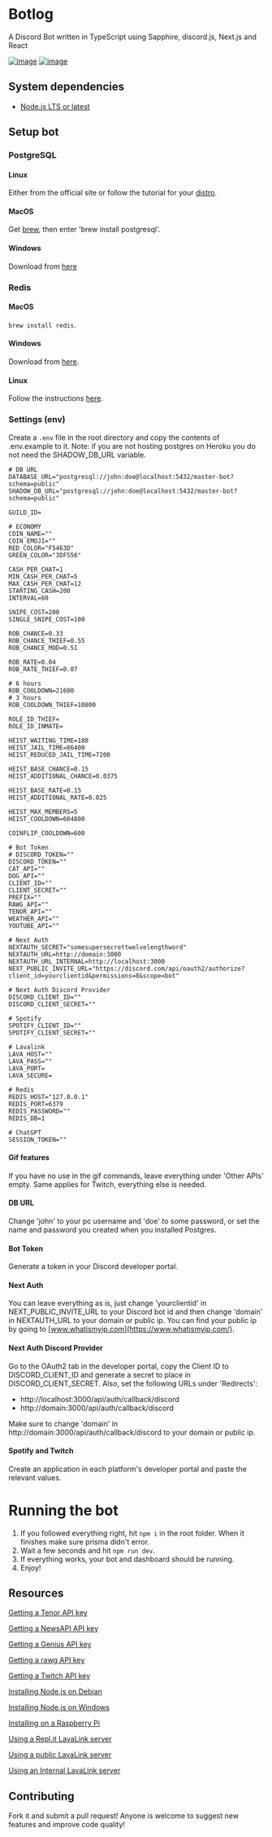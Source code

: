 # Botlog
A Discord Bot written in TypeScript using Sapphire, discord.js, Next.js and React

[![image](https://img.shields.io/badge/language-typescript-blue)](https://www.typescriptlang.org)
[![image](https://img.shields.io/badge/node-%3E%3D%2016.0.0-blue)](https://nodejs.org/)

## System dependencies

- [Node.js LTS or latest](https://nodejs.org/en/download/)

## Setup bot
### PostgreSQL

#### Linux

Either from the official site or follow the tutorial for your [distro](https://www.digitalocean.com/community/tutorial_collections/how-to-install-and-use-postgresql).

#### MacOS

Get [brew](https://brew.sh), then enter 'brew install postgresql'.

#### Windows

Download from [here](https://www.postgresql.org/download/windows/)

### Redis

#### MacOS

`brew install redis`.

#### Windows

Download from [here](https://redis.io/download/).

#### Linux

Follow the instructions [here](https://redis.io/docs/getting-started/installation/install-redis-on-linux/).

### Settings (env)

Create a `.env` file in the root directory and copy the contents of .env.example to it.
Note: if you are not hosting postgres on Heroku you do not need the SHADOW_DB_URL variable.

```env
# DB URL
DATABASE_URL="postgresql://john:doe@localhost:5432/master-bot?schema=public"
SHADOW_DB_URL="postgresql://john:doe@localhost:5432/master-bot?schema=public"

GUILD_ID=

# ECONOMY
COIN_NAME=""
COIN_EMOJI=""
RED_COLOR="F5463D"
GREEN_COLOR="3DF556"

CASH_PER_CHAT=1
MIN_CASH_PER_CHAT=5
MAX_CASH_PER_CHAT=12
STARTING_CASH=200
INTERVAL=60

SNIPE_COST=200
SINGLE_SNIPE_COST=100

ROB_CHANCE=0.33
ROB_CHANCE_THIEF=0.55
ROB_CHANCE_MOD=0.51

ROB_RATE=0.04
ROB_RATE_THIEF=0.07

# 6 hours
ROB_COOLDOWN=21600
# 3 hours
ROB_COOLDOWN_THIEF=10800

ROLE_ID_THIEF=
ROLE_ID_INMATE=

HEIST_WAITING_TIME=180
HEIST_JAIL_TIME=86400
HEIST_REDUCED_JAIL_TIME=7200

HEIST_BASE_CHANCE=0.15
HEIST_ADDITIONAL_CHANCE=0.0375

HEIST_BASE_RATE=0.15
HEIST_ADDITIONAL_RATE=0.025

HEIST_MAX_MEMBERS=5
HEIST_COOLDOWN=604800

COINFLIP_COOLDOWN=600

# Bot Token
# DISCORD_TOKEN=""
DISCORD_TOKEN=""
CAT_API=""
DOG_API=""
CLIENT_ID=""
CLIENT_SECRET=""
PREFIX=""
RAWG_API=""
TENOR_API=""
WEATHER_API=""
YOUTUBE_API=""

# Next Auth
NEXTAUTH_SECRET="somesupersecrettwelvelengthword"
NEXTAUTH_URL=http://domain:3000
NEXTAUTH_URL_INTERNAL=http://localhost:3000
NEXT_PUBLIC_INVITE_URL="https://discord.com/api/oauth2/authorize?client_id=yourclientid&permissions=8&scope=bot"

# Next Auth Discord Provider
DISCORD_CLIENT_ID=""
DISCORD_CLIENT_SECRET=""

# Spotify
SPOTIFY_CLIENT_ID=""
SPOTIFY_CLIENT_SECRET=""

# Lavalink
LAVA_HOST=""
LAVA_PASS=""
LAVA_PORT=
LAVA_SECURE=

# Redis
REDIS_HOST="127.0.0.1"
REDIS_PORT=6379
REDIS_PASSWORD=""
REDIS_DB=1

# ChatGPT
SESSION_TOKEN=""
```

#### Gif features

If you have no use in the gif commands, leave everything under 'Other APIs' empty. Same applies for Twitch, everything else is needed.

#### DB URL

Change 'john' to your pc username and 'doe' to some password, or set the name and password you created when you installed Postgres.

#### Bot Token

Generate a token in your Discord developer portal.

#### Next Auth

You can leave everything as is, just change 'yourclientid' in NEXT_PUBLIC_INVITE_URL to your Discord bot id and then change 'domain' in NEXTAUTH_URL to your domain or public ip. You can find your public ip by going to [www.whatismyip.com](https://www.whatismyip.com/).

#### Next Auth Discord Provider

Go to the OAuth2 tab in the developer portal, copy the Client ID to DISCORD_CLIENT_ID and generate a secret to place in DISCORD_CLIENT_SECRET. Also, set the following URLs under 'Redirects':

- http://localhost:3000/api/auth/callback/discord
- http://domain:3000/api/auth/callback/discord

Make sure to change 'domain' in http://domain:3000/api/auth/callback/discord to your domain or public ip.

#### Spotify and Twitch

Create an application in each platform's developer portal and paste the relevant values.

# Running the bot

1. If you followed everything right, hit `npm i` in the root folder. When it finishes make sure prisma didn't error.
2. Wait a few seconds and hit `npm run dev`.
3. If everything works, your bot and dashboard should be running.
4. Enjoy!

## Resources

[Getting a Tenor API key](https://developers.google.com/tenor/guides/quickstart)

[Getting a NewsAPI API key](https://newsapi.org/)

[Getting a Genius API key](https://genius.com/api-clients/new)

[Getting a rawg API key](https://rawg.io/apidocs)

[Getting a Twitch API key](https://github.com/Bacon-Fixation/Master-Bot/wiki/Getting-Your-Twitch-API-Info)

[Installing Node.js on Debian](https://www.digitalocean.com/community/tutorials/how-to-set-up-a-node-js-application-for-production-on-debian-9)

[Installing Node.js on Windows](https://treehouse.github.io/installation-guides/windows/node-windows.html)

[Installing on a Raspberry Pi](https://github.com/galnir/Master-Bot/wiki/Running-the-bot-on-a-Raspberry-Pi)

[Using a Repl.it LavaLink server](https://github.com/galnir/Master-Bot/wiki/Setting-Up-LavaLink-with-a-Replit-server)

[Using a public LavaLink server](https://github.com/galnir/Master-Bot/wiki/Setting-Up-LavaLink-with-a-public-LavaLink-Server)

[Using an Internal LavaLink server](https://github.com/galnir/Master-Bot/wiki/Setting-up-LavaLink-with-an-Internal-LavaLink-server)

## Contributing

Fork it and submit a pull request!
Anyone is welcome to suggest new features and improve code quality!